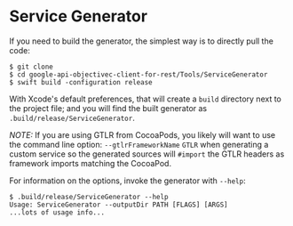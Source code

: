 # Service Generator

If you need to build the generator, the simplest way is to directly pull the code:

```shell
$ git clone
$ cd google-api-objectivec-client-for-rest/Tools/ServiceGenerator
$ swift build -configuration release
```

With Xcode's default preferences, that will create a `build` directory next to the project file;
and you will find the built generator as `.build/release/ServiceGenerator`.

_NOTE:_ If you are using GTLR from CocoaPods, you likely will want to use the command line
option: `--gtlrFrameworkName` `GTLR` when generating a custom service so the generated
sources will `#import` the GTLR headers as
framework imports matching the CocoaPod.

For information on the options, invoke the generator with `--help`:

```Shell
$ .build/release/ServiceGenerator --help
Usage: ServiceGenerator --outputDir PATH [FLAGS] [ARGS]
...lots of usage info...
```
